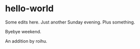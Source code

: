 # hello-world

Some edits here. Just another Sunday evening. Plus something.

Byebye weekend.

An addition by roihu.
